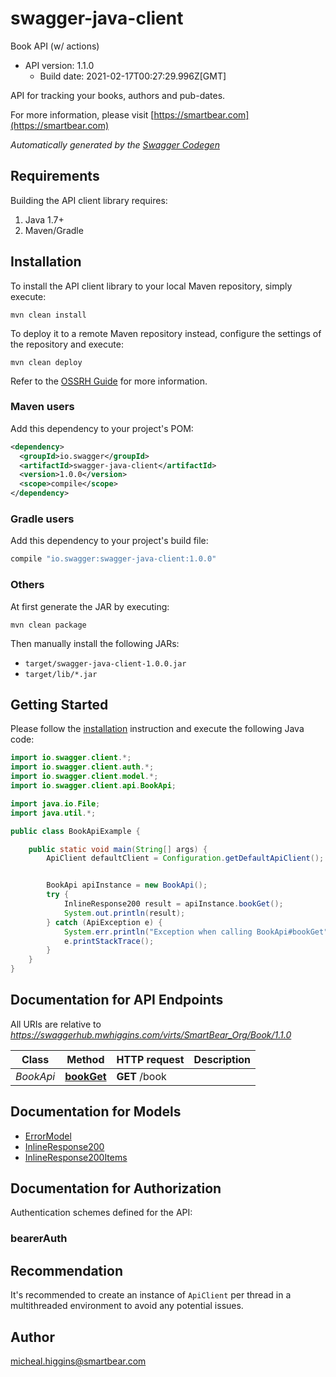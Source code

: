 # swagger-java-client

Book API (w/ actions)
- API version: 1.1.0
  - Build date: 2021-02-17T00:27:29.996Z[GMT]

API for tracking your books, authors and pub-dates.

  For more information, please visit [https://smartbear.com](https://smartbear.com)

*Automatically generated by the [Swagger Codegen](https://github.com/swagger-api/swagger-codegen)*


## Requirements

Building the API client library requires:
1. Java 1.7+
2. Maven/Gradle

## Installation

To install the API client library to your local Maven repository, simply execute:

```shell
mvn clean install
```

To deploy it to a remote Maven repository instead, configure the settings of the repository and execute:

```shell
mvn clean deploy
```

Refer to the [OSSRH Guide](http://central.sonatype.org/pages/ossrh-guide.html) for more information.

### Maven users

Add this dependency to your project's POM:

```xml
<dependency>
  <groupId>io.swagger</groupId>
  <artifactId>swagger-java-client</artifactId>
  <version>1.0.0</version>
  <scope>compile</scope>
</dependency>
```

### Gradle users

Add this dependency to your project's build file:

```groovy
compile "io.swagger:swagger-java-client:1.0.0"
```

### Others

At first generate the JAR by executing:

```shell
mvn clean package
```

Then manually install the following JARs:

* `target/swagger-java-client-1.0.0.jar`
* `target/lib/*.jar`

## Getting Started

Please follow the [installation](#installation) instruction and execute the following Java code:

```java
import io.swagger.client.*;
import io.swagger.client.auth.*;
import io.swagger.client.model.*;
import io.swagger.client.api.BookApi;

import java.io.File;
import java.util.*;

public class BookApiExample {

    public static void main(String[] args) {
        ApiClient defaultClient = Configuration.getDefaultApiClient();


        BookApi apiInstance = new BookApi();
        try {
            InlineResponse200 result = apiInstance.bookGet();
            System.out.println(result);
        } catch (ApiException e) {
            System.err.println("Exception when calling BookApi#bookGet");
            e.printStackTrace();
        }
    }
}
```

## Documentation for API Endpoints

All URIs are relative to *https://swaggerhub.mwhiggins.com/virts/SmartBear_Org/Book/1.1.0*

Class | Method | HTTP request | Description
------------ | ------------- | ------------- | -------------
*BookApi* | [**bookGet**](docs/BookApi.md#bookGet) | **GET** /book | 

## Documentation for Models

 - [ErrorModel](docs/ErrorModel.md)
 - [InlineResponse200](docs/InlineResponse200.md)
 - [InlineResponse200Items](docs/InlineResponse200Items.md)

## Documentation for Authorization

Authentication schemes defined for the API:
### bearerAuth



## Recommendation

It's recommended to create an instance of `ApiClient` per thread in a multithreaded environment to avoid any potential issues.

## Author

micheal.higgins@smartbear.com
